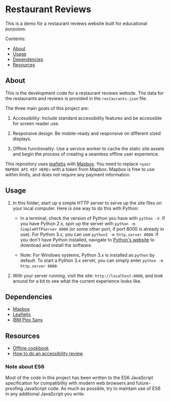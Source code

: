 # Restaurant Reviews

This is a demo for a restaurant reviews website built for educational purposes.

Contents:

* [About](#about)
* [Usage](#usage)
* [Dependencies](#dependencies)
* [Resources](#resources)

## About

This is the development code for a restaurant reviews website. The data for the
restaurants and reviews is provided in the `restaurants.json` file.

The three main goals of this project are:

1.  Accessibility: Include standard accessibility features and be accessible for
    screen reader use.

2.  Responsive design: Be mobile-ready and responsive on different sized
    displays.

3.  Offline functionality: Use a service worker to cache the static site assets
    and begin the process of creating a seamless offline user experience.

This repository uses [leafletjs](https://leafletjs.com/) with
[Mapbox](https://www.mapbox.com/). You need to replace
`<your MAPBOX API KEY HERE>` with a token from Mapbox. Mapbox is free to use
within limits, and does not require any payment information.

## Usage

1.  In this folder, start up a simple HTTP server to serve up the site files on
    your local computer. Here is one way to do this with Python:

    *   In a terminal, check the version of Python you have with `python -V`. If
        you have Python 2.x, spin up the server with
        `python -m SimpleHTTPServer 8000` (or some other port, if port 8000 is
        already in use). For Python 3.x, you can use
        `python3 -m http.server 8000`. If you don't have Python installed,
        navigate to [Python's website](https://www.python.org/) to download and
        install the software.

    *   Note: For Windows systems, Python 3.x is installed as `python` by
        default. To start a Python 3.x server, you can simply enter
        `python -m http.server 8000`.

2.  With your server running, visit the site: `http://localhost:8000`, and look
    around for a bit to see what the current experience looks like.

## Dependencies

* [Mapbox](https://www.mapbox.com/)
* [Leafletjs](https://leafletjs.com/)
* [IBM Plex Sans](https://fonts.google.com/specimen/IBM+Plex+Sans)

## Resources

* [Offline cookbook](https://developers.google.com/web/fundamentals/instant-and-offline/offline-cookbook)
* [How to do an accessibility review](https://developers.google.com/web/fundamentals/accessibility/how-to-review)

### Note about ES6

Most of the code in this project has been written to the ES6 JavaScript
specification for compatibility with modern web browsers and future-proofing
JavaScript code. As much as possible, try to maintain use of ES6 in any
additional JavaScript you write.
